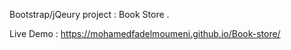 Bootstrap/jQeury project : Book Store .

Live Demo : https://mohamedfadelmoumeni.github.io/Book-store/
